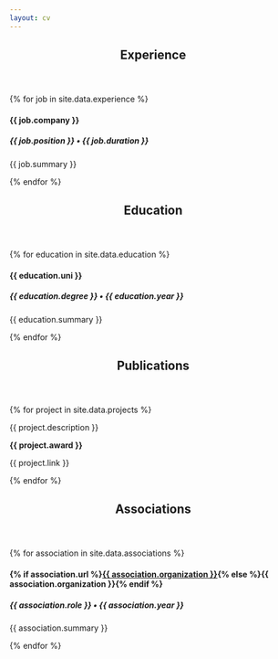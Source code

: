 ```yaml
---
layout: cv
---
```


<section class="content-section">
    <header class="section-header">
        <h2>Experience</h2>
    </header>
    {% for job in site.data.experience %}
   <div class="resume-item" itemscope itemprop="worksFor" itemtype="http://schema.org/Organization">
              <h4 class="resume-item-title" itemprop="name">{{ job.company }}</h4>
              <h5 class="resume-item-details" itemprop="description">{{ job.position }} &bull; {{ job.duration }}</h5>
              <p class="resume-item-copy">{{ job.summary }}</p>
    </div><!-- end of resume-item -->
    {% endfor %}
</section>
<!-- end Experience -->

<!-- begin Education -->
<section class="content-section">
    <header class="section-header">
        <h2>Education</h2>
    </header>
    {% for education in site.data.education %}
    <div class="resume-item" itemscope itemprop="alumniOf" itemtype="http://schema.org/CollegeOrUniversity">
              <h4 class="resume-item-title" itemprop="name">{{ education.uni }}</h4>
              <h5 class="resume-item-details group" itemprop="description">{{ education.degree }} &bull; {{ education.year }}</h5>
    <p class="resume-item-copy">{{ education.summary }}</p>
    </div>
    {% endfor %}
</section>
<!-- end Education -->
 
<!-- begin Projects -->
<section class="content-section">
    <header class="section-header">
        <h2>Publications</h2>
    </header>
    {% for project in site.data.projects %}
    <div class="resume-item" itemscope itemtype="http://schema.org/CreativeWork">
              <p class="resume-item-copy">{{ project.description }}</p>
              <p class="resume-item-copy"><strong> {{ project.award }} </strong></p>
              <p class="resume-item-copy">{{ project.link }}</p>
    </div>
    {% endfor %}
</section>
<!-- end Projects -->

<!-- begin Skills --> 
<!--
<section class="content-section">
    <header class="section-header">
        <h2>Skills</h2>
    </header>
            {% for skill in site.data.skills %}
            <div class="resume-item">
              <h4 class="resume-item-title">{{ skill.skill }}</h4>
              <p class="resume-item-copy">{{ skill.description }}</p>
            </div>
            {% endfor %}
</section> 
-->
<!-- end Skills -->


 <!-- begin Associations -->
<section class="content-section">
    <header class="section-header">
        <h2>Associations</h2>
    </header>
    {% for association in site.data.associations %}
    <div class="resume-item" itemscope itemprop="memberOf" itemtype="http://schema.org/Organization">
              <h4 class="resume-item-title" itemprop="name">{% if association.url %}<a class="publink" href="{{ association.url }}">{{ association.organization }}</a>{% else %}{{ association.organization }}{% endif %}</h4>
              <h5 class="resume-item-details" itemprop="description">{{ association.role }} &bull; {{ association.year }}</h5>
              <p class="resume-item-copy">{{ association.summary }}</p>
    </div>
    {% endfor %}
</section>
<!-- end Associations -->

<!-- begin Interests -->
<!--
<section class="content-section">
    <header class="section-header">
        <h2>Outside Interests</h2>
    </header>
    <div class="resume-item">
        <ul class="resume-item-list">
        {% for interest in site.data.interests %}
            <li>{{ interest.description }}</li>
        {% endfor %}
        </ul>
    </div>
</section>
-->
<!-- end Interests -->


